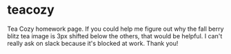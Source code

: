 # teacozy

Tea Cozy homework page. If you could help me figure out why the fall berry blitz tea image is 3px shifted below the others, that would be helpful. I can't really ask on slack because it's blocked at work. Thank you! 
